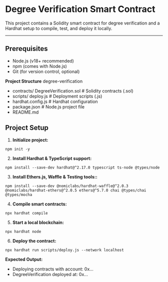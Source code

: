 # Degree Verification Smart Contract

This project contains a Solidity smart contract for degree verification and a Hardhat setup to compile, test, and deploy it locally.

---

## Prerequisites

- Node.js (v18+ recommended)
- npm (comes with Node.js)
- Git (for version control, optional)

**Project Structure**
degree-verification
- contracts/ DegreeVerification.sol  # Solidity contracts (.sol)
- scripts/ deploy.js  # Deployment scripts (.js)
- hardhat.config.js   # Hardhat configuration
- package.json        # Node.js project file
- README.md           

## Project Setup

1. **Initialize project:**
```
npm init -y
```
2. **Install Hardhat & TypeScript support:**
```
npm install --save-dev hardhat@^2.17.0 typescript ts-node @types/node
```
3. **Install Ethers.js, Waffle & Testing tools::**
```
npm install --save-dev @nomiclabs/hardhat-waffle@^2.0.3 @nomiclabs/hardhat-ethers@^2.0.5 ethers@^5.7.0 chai @types/chai @types/mocha
```
4. **Compile smart contracts:**
```
npx hardhat compile
```
5. **Start a local blockchain:**
```
npx hardhat node
```
6. **Deploy the contract:**
```
npx hardhat run scripts/deploy.js --network localhost
```

**Expected Output:**
- Deploying contracts with account: 0x...
- DegreeVerification deployed at: 0x...

